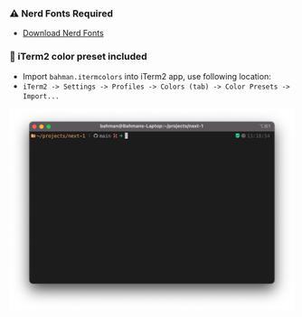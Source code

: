 
### ⚠️ Nerd Fonts Required
- [Download Nerd Fonts](https://www.nerdfonts.com/font-downloads)

### 🎨 iTerm2 color preset included 
- Import `bahman.itermcolors` into iTerm2 app, use following location:
- `iTerm2 -> Settings -> Profiles -> Colors (tab) -> Color Presets -> Import...`


![Screenshot](screenshot.png)
